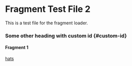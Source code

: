 # Fragment Test File 2

This is a test file for the fragment loader.

### Some other heading with custom id {#custom-id}

#### Fragment 1

[hats](file1.md#lets-wear-a-hat-être)

